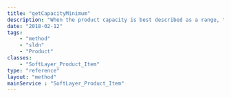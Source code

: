 ```yaml
---
title: "getCapacityMinimum"
description: "When the product capacity is best described as a range, this holds the floor of the range."
date: "2018-02-12"
tags:
    - "method"
    - "sldn"
    - "Product"
classes:
    - "SoftLayer_Product_Item"
type: "reference"
layout: "method"
mainService : "SoftLayer_Product_Item"
---
```

